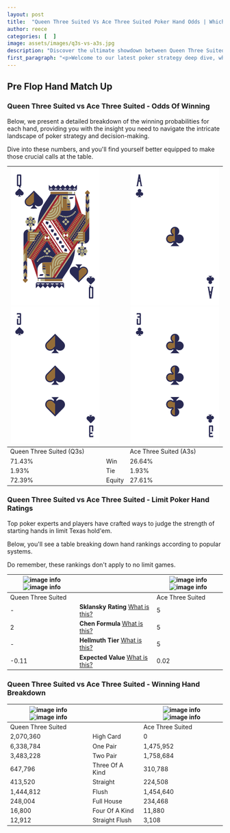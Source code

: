 ```yaml
---
layout: post
title:  "Queen Three Suited Vs Ace Three Suited Poker Hand Odds | Which Is The Better Hand In Poker? A Complete Guide"
author: reece
categories: [  ]
image: assets/images/q3s-vs-a3s.jpg
description: "Discover the ultimate showdown between Queen Three Suited and Ace Three Suited in poker! Uncover the odds, strategies, and scenarios where one hand triumphs over the other. Get ready to up your poker game with this thrilling analysis."
first_paragraph: "<p>Welcome to our latest poker strategy deep dive, where we're pitting two distinct hands against each other in a high-stakes showdown: Queen Three Suited vs Ace Three Suited.</p><p>In the dynamic world of poker, every decision counts, and knowing which hand holds the upper hand is key to your success at the table.</p><p>In this article, we'll dissect these two hands, explore the scenarios where one dominates the other, and equip you with the knowledge to make strategic choices that can tip the odds in your favor.</p><p>Get ready to unravel the intriguing dynamics of these poker hands and elevate your game to new heights.</p>"
---
```




[comment]: # (sp0)

## Pre Flop Hand Match Up

<div class="table hand-ratings" markdown="1"> 



### Queen Three Suited vs Ace Three Suited - Odds Of Winning

Below, we present a detailed breakdown of the winning probabilities for each hand, providing you with the insight you need to navigate the intricate landscape of poker strategy and decision-making. 

Dive into these numbers, and you'll find yourself better equipped to make those crucial calls at the table.


    
| ![image info](assets/images/hand1/q.png) ![image info](assets/images/hand1/3.png) |  | ![image info](assets/images/hand2/a.png) ![image info](assets/images/hand2/3.png) |
| -------- | -------- | -------- |
| Queen Three Suited (Q3s) |  | Ace Three Suited (A3s) |
| 71.43% | Win | 26.64% |
| 1.93% | Tie | 1.93% |
| 72.39% | Equity | 27.61% |




[comment]: # (sp1)



### Queen Three Suited vs Ace Three Suited - Limit Poker Hand Ratings

Top poker experts and players have crafted ways to judge the strength of starting hands in limit Texas hold'em. 

Below, you'll see a table breaking down hand rankings according to popular systems. 

Do remember, these rankings don't apply to no limit games.


    
| ![image info](https://www.riverpairs.com/assets/images/hand1/q.png) ![image info](https://www.riverpairs.com/assets/images/hand1/3.png) |  | ![image info](https://www.riverpairs.com/assets/images/hand2/a.png) ![image info](https://www.riverpairs.com/assets/images/hand2/3.png) |
| -------- | -------- | -------- |
| Queen Three Suited |  | Ace Three Suited |
| - | **Sklansky Rating** [What is this?](/sklansky-rating-explained) | 5 |
| 2 | **Chen Formula** [What is this?](/chen-formula-explained) | 5 |
| - | **Hellmuth Tier** [What is this?](/Hellmuth-tier-explained) | 5 |
| -0.11 | **Expected Value** [What is this?](/expected-value-explained) | 0.02 |




[comment]: # (sp2)



### Queen Three Suited vs Ace Three Suited - Winning Hand Breakdown


    
| ![image info](https://www.riverpairs.com/assets/images/hand1/q.png) ![image info](https://www.riverpairs.com/assets/images/hand1/3.png) |  | ![image info](https://www.riverpairs.com/assets/images/hand2/a.png) ![image info](https://www.riverpairs.com/assets/images/hand2/3.png) |
| -------- | -------- | -------- |
| Queen Three Suited |  | Ace Three Suited |
| 2,070,360 | High Card | 0 |
| 6,338,784 | One Pair | 1,475,952 |
| 3,483,228 | Two Pair | 1,758,684 |
| 647,796 | Three Of A Kind | 310,788 |
| 413,520 | Straight | 224,508 |
| 1,444,812 | Flush | 1,454,640 |
| 248,004 | Full House | 234,468 |
| 16,800 | Four Of A Kind | 11,880 |
| 12,912 | Straight Flush | 3,108 |




[comment]: # (sp3)



</div>

[comment]: # (sp4)



[comment]: # (sp5)

